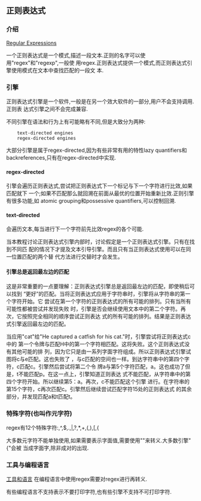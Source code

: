 ## 正则表达式

### 介绍
[Regular Expressions](http://www.regular-expressions.info/tutorial.html)

一个正则表达式是一个模式,描述一段文本.正则的名字可以使用"regex"和"regexp",一般使
用regex.正则表达式提供一个模式,而正则表达式引擎使用模式在文本中查找匹配的一段文
本.

### 引擎 
正则表达式引擎是一个软件,一般是在另一个效大软件的一部分,用户不会支持调用.正则表
达式引擎之间不会完成兼容.

不同引擎在语法和行为上有可能略有不同,但是大致分为两种:
	
		text-directed engines
		regex-directed engines

大部分引擎是属于regex-directed,因为有些非常有用的特性lazy quantifiers和
backreferences,只有在regex-directed中实现.

#### regex-directed
引擎会遍历正则表达式,尝试把正则表达式下一个标记与下一个字符进行比效,如果匹配就下
一个;如果不匹配那么就回溯在前面从最优的位置开始重新比效.正则引擎有很多功能,如
atomic grouping和possessive quantifiers,可以控制回溯.

#### text-directed
会遍历文本,每当进行下一个字符前先比效regex的各个可能.

当本教程讨论正则表达式引擎内部时，讨论假定是一个正则表达式引擎。只有在找到不同匹
配的情况下才提及文本引导引擎。而且只有当正则表达式使用可以在同一位置匹配的两个替
代方法进行交替时才会发生。

#### 引擎总是返回最左边的匹配
这是非常重要的一点要理解：正则表达式引擎总是返回最左边的匹配，即使稍后可以找到
“更好”的匹配。当将正则表达式应用于字符串时，引擎将从字符串的第一个字符开始。它
尝试在第一个字符的正则表达式的所有可能的排列。只有当所有可能性都被尝试并发现失败
时，引擎是否会继续使用文本中的第二个字符。再次，它按照完全相同的顺序尝试正则表达
式的所有可能的排列。结果是正则表达式引擎返回最左边的匹配。

当应用"cat"给"He captured a catfish for his cat."时，引擎尝试将正则表达式c中的
第一个令牌与匹配H中的第一个字符相匹配。这将失败。这个正则表达式没有其他可能的排
列，因为它只是由一系列字面字符组成。所以正则表达式引擎试图将c与e匹配。这也失败了
，与c匹配的空间也一样。到达字符串中的第四个字符，c匹配c。引擎然后尝试将第二个令
牌a与第5个字符匹配，a。这也成功了但是，t不能匹配p。在这一点上，引擎知道正则表达
式不能匹配，从字符串中的第四个字符开始。所以继续第5：a。再次，c不能匹配这个引擎
进行。在字符串的第15个字符，c再次匹配c。引擎然后继续尝试匹配字符15处的正则表达式
的其余部分，并发现匹配a和t匹配t。

### 特殊字符(也叫作元字符) 
regex有12个特殊字符:\,^,$,.,|,?,*,+,(,),[,{

大多数元字符不能单独使用,如果需要表示字面值,需要使用"\"来转义.大多数引擎"{"会被
当成字面字,除非成对的出现.

### 工具与编程语言
[工具和语言](http://www.regular-expressions.info/tools.html)
在编程语言中使用regex需要对regex进行再转义.

有些编程语言不支持表示不要打印字符,也有些引擎不支持不可打印字符.

